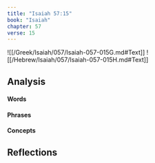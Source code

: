 ```yaml
---
title: "Isaiah 57:15"
book: "Isaiah"
chapter: 57
verse: 15
---
```

![[/Greek/Isaiah/057/Isaiah-057-015G.md#Text]]
![[/Hebrew/Isaiah/057/Isaiah-057-015H.md#Text]]

## Analysis

#### Words

#### Phrases

#### Concepts

## Reflections
